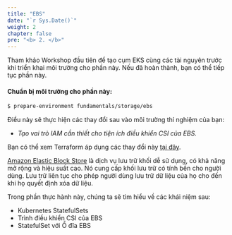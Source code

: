 ```yaml
---
title: "EBS"
date: "`r Sys.Date()`"
weight: 2
chapter: false
pre: "<b> 2. </b>"
---
```


Tham khảo Workshop đầu tiên để tạo cụm EKS cùng các tài nguyên trước khi triển khai môi trường cho phần này. Nếu đã hoàn thành, bạn có thể tiếp tục phần này.

#### Chuẩn bị môi trường cho phần này:

```bash timeout=300 wait=30
$ prepare-environment fundamentals/storage/ebs
```

Điều này sẽ thực hiện các thay đổi sau vào môi trường thí nghiệm của bạn:

- _Tạo vai trò IAM cần thiết cho tiện ích điều khiển CSI của EBS._

Bạn có thể xem Terraform áp dụng các thay đổi này [tại đây](https://github.com/aws-samples/eks-workshop-v2/tree/stable/manifests/modules/fundamentals/storage/ebs/.workshop/terraform).

[Amazon Elastic Block Store](https://aws.amazon.com/ebs/) là dịch vụ lưu trữ khối dễ sử dụng, có khả năng mở rộng và hiệu suất cao. Nó cung cấp khối lưu trữ có tính bền cho người dùng. Lưu trữ liên tục cho phép người dùng lưu trữ dữ liệu của họ cho đến khi họ quyết định xóa dữ liệu.

Trong phần thực hành này, chúng ta sẽ tìm hiểu về các khái niệm sau:

- Kubernetes StatefulSets
- Trình điều khiển CSI của EBS
- StatefulSet với Ổ đĩa EBS